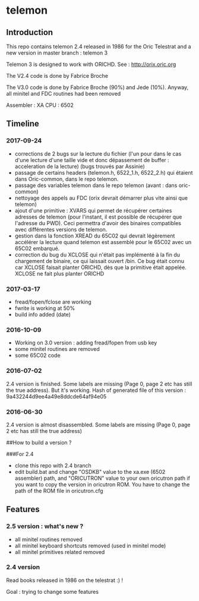 # telemon 

## Introduction
This repo contains telemon 2.4 released in 1986 for the Oric Telestrat and a new version in master branch : telemon 3

Telemon 3 is designed to work with ORICHD. See : http://orix.oric.org

The V2.4 code is done by Fabrice Broche

The V3.0 code is done by Fabrice Broche (90%) and Jede (10%). Anyway, all minitel and FDC routines had been removed

Assembler : XA
CPU : 6502

## Timeline

### 2017-09-24

* corrections de 2 bugs sur la lecture du fichier (l'un pour dans le cas d'une lecture d'une taille vide et donc dépassement de buffer : acceleration de la lecture) (bugs trouvés par Assinie)
* passage de certains headers (telemon.h, 6522_1.h, 6522_2.h) qui étaient dans Oric-common, dans le repo telemon.
* passage des variables telemon dans le repo telemon (avant : dans oric-common)
* nettoyage des appels au FDC (orix devrait démarrer plus vite ainsi que telemon)
* ajout d'une primitive : XVARS qui permet de récupérer certaines adresses de telemon (pour l'instant, il est possible de récupérer que l'adresse du PWD). Ceci permettra d'avoir des binaires compatibles avec différentes versions de telemon.
* gestion dans la fonction XREAD du 65C02 qui devrait légèrement accélérer la lecture quand telemon est assemblé pour le 65C02 avec un 65C02 embarqué.
* correction du bug du XCLOSE qui n'était pas implémenté à la fin du chargement de binaire, ce qui laissait ouvert /bin. Ce bug était connu car XCLOSE faisait planter ORICHD, dès que la primitive était appelée. XCLOSE ne fait plus planter ORICHD

### 2017-03-17
* fread/fopen/fclose are working
* fwrite is working at 50%
* build info added (date)

### 2016-10-09
* Working on 3.0 version : adding fread/fopen from usb key
* some minitel routines are removed
* some 65C02 code

### 2016-07-02
2.4 version is finished. Some labels are missing (Page 0, page 2 etc has still the true address). But it's working.
Hash of generated file of this version : 9a432244d9ee4a49e8ddcde64af94e05

### 2016-06-30
2.4 version is almost disassembled. Some labels are missing (Page 0, page 2 etc has still the true address)

##How to build a version ?

###For 2.4
* clone this repo with 2.4 branch
* edit build.bat and change "OSDKB" value to the xa.exe (6502 assembler) path, and "ORICUTRON" value to your own oricutron path if you want to copy the version in oricutron ROM. You have to change the path of the ROM file in oricutron.cfg
 

## Features

### 2.5 version : what's new ?
 * all minitel routines removed
 * all minitel keyboard shortcuts removed (used in minitel mode)
 * all minitel primitives related removed

### 2.4 version
Read books released in 1986 on the telestrat :) !


 

Goal : trying to change some features